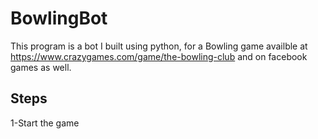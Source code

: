 # BowlingBot
This program is a bot I built using python, for a Bowling game availble at https://www.crazygames.com/game/the-bowling-club and on facebook games as well.
## Steps
1-Start the game
